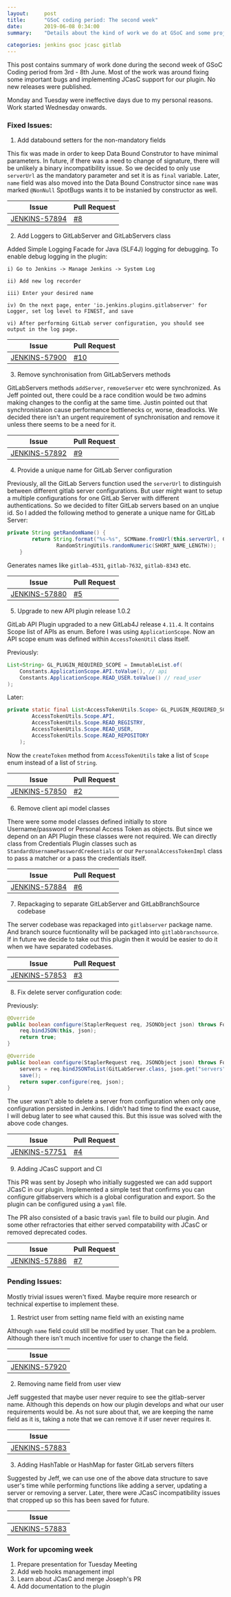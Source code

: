 ```yaml
---
layout:     post
title:      "GSoC coding period: The second week"
date:       2019-06-08 0:34:00
summary:    "Details about the kind of work we do at GSoC and some project specific details."

categories: jenkins gsoc jcasc gitlab
---
```


This post contains summary of work done during the second week of GSoC Coding period from 3rd - 8th June. Most of the work was around fixing some important bugs and implementing JCasC support for our plugin. No new releases were published. 

Monday and Tuesday were ineffective days due to my personal reasons. Work started Wednesday onwards.

### Fixed Issues:

1) Add databound setters for the non-mandatory fields

This fix was made in order to keep Data Bound Construtor to have minimal parameters. In future, if there was a need to change of signature, there will be unlikely a binary incompatibility issue. So we decided to only use `serverUrl` as the mandatory parameter and set it is as `final` variable. Later, `name` field was also moved into the Data Bound Constructor since `name` was marked `@NonNull` SpotBugs wants it to be instanied by constructor as well. 


|  Issue 	|   Pull Request	| 
|---	    |---	            |
| [JENKINS-57894](https://issues.jenkins-ci.org/browse/JENKINS-57894) | [#8](https://github.com/baymac/gitlab-branch-source-plugin/pull/8)	|


2) Add Loggers to GitLabServer and GitLabServers class

Added Simple Logging Facade for Java (SLF4J) logging for debugging. To enable debug logging in the plugin: 

```
i) Go to Jenkins -> Manage Jenkins -> System Log

ii) Add new log recorder

iii) Enter your desired name

iv) On the next page, enter 'io.jenkins.plugins.gitlabserver' for Logger, set log level to FINEST, and save

vi) After performing GitLab server configuration, you should see output in the log page.
```

|  Issue 	|   Pull Request	| 
|---	    |---	            |
| [JENKINS-57900](https://issues.jenkins-ci.org/browse/JENKINS-57900) | [#10](https://github.com/baymac/gitlab-branch-source-plugin/pull/10)|

3) Remove synchronisation from GitLabServers methods

GitLabServers methods `addServer`, `removeServer` etc were synchronized. As Jeff pointed out, there could be a race condition would be two admins making changes to the config at the same time. Justin pointed out that synchronistaion cause performance bottlenecks or, worse, deadlocks. We decided there isn't an urgent requirement of synchronisation and remove it unless there seems to be a need for it. 

|  Issue 	|   Pull Request	| 
|---	    |---	            |
| [JENKINS-57892](https://issues.jenkins-ci.org/browse/JENKINS-57892) | [#9](https://github.com/baymac/gitlab-branch-source-plugin/pull/9)

4) Provide a unique name for GitLab Server configuration

Previously, all the GitLab Servers function used the `serverUrl` to distinguish between different gitlab server configurations. But user might want to setup a multiple configurations for one GitLab Server with different authentications. So we decided to filter GitLab servers based on an unqiue id. So I added the following method to generate a unique name for GitLab Server:

```java
private String getRandomName() {
        return String.format("%s-%s", SCMName.fromUrl(this.serverUrl, COMMON_PREFIX_HOSTNAMES),
                RandomStringUtils.randomNumeric(SHORT_NAME_LENGTH));
    }
```

Generates names like `gitlab-4531`, `gitlab-7632`, `gitlab-8343` etc.

|  Issue 	|   Pull Request	| 
|---	    |---	            |
|[JENKINS-57880](https://issues.jenkins-ci.org/browse/JENKINS-57880) | [#5](https://github.com/baymac/gitlab-branch-source-plugin/pull/5)

5) Upgrade to new API plugin release 1.0.2

GitLab API Plugin upgraded to a new GitLab4J release `4.11.4`. It contains Scope list of APIs as enum. Before I was using `ApplicationScope`. Now an API scope enum was defined within `AccessTokenUtil` class itself.

Previously:

```java
List<String> GL_PLUGIN_REQUIRED_SCOPE = ImmutableList.of(
    Constants.ApplicationScope.API.toValue(), // api
    Constants.ApplicationScope.READ_USER.toValue() // read_user
);
```

Later:

```java
private static final List<AccessTokenUtils.Scope> GL_PLUGIN_REQUIRED_SCOPE = ImmutableList.of(
        AccessTokenUtils.Scope.API,
        AccessTokenUtils.Scope.READ_REGISTRY,
        AccessTokenUtils.Scope.READ_USER,
        AccessTokenUtils.Scope.READ_REPOSITORY
    );
```

Now the `createToken` method from `AccessTokenUtils` take a list of `Scope` enum instead of a list of `String`.

|  Issue 	|   Pull Request	| 
|---	    |---	            |
|[JENKINS-57850](https://issues.jenkins-ci.org/browse/JENKINS-57850) | [#2](https://github.com/baymac/gitlab-branch-source-plugin/pull/2)

6) Remove client api model classes

There were some model classes defined initially to store Username/password or Personal Access Token as objects. But since we depend on an API Plugin these classes were not required. We can directly class from Credentials Plugin classes such as `StandardUsernamePasswordCredentials` or our `PersonalAccessTokenImpl` class to pass a matcher or a pass the credentials itself.

|  Issue 	|   Pull Request	| 
|---	    |---	            |
|[JENKINS-57884](https://issues.jenkins-ci.org/browse/JENKINS-57884) | [#6](https://github.com/baymac/gitlab-branch-source-plugin/pull/6/)

7) Repackaging to separate GitLabServer and GitLabBranchSource codebase

The server codebase was repackaged into `gitlabserver` package name. And branch source fucntionality will be packaged into `gitlabbranchsource`. If in future we decide to take out this plugin then it would be easier to do it when we have separated codebases.

|  Issue 	|   Pull Request	| 
|---	    |---	            |
| [JENKINS-57853](https://issues.jenkins-ci.org/browse/JENKINS-57853) | [#3](https://github.com/baymac/gitlab-branch-source-plugin/pull/3)

8) Fix delete server configuration code:

Previously:

```java
@Override
public boolean configure(StaplerRequest req, JSONObject json) throws FormException {
    req.bindJSON(this, json);
    return true;
}
```

```java
@Override
public boolean configure(StaplerRequest req, JSONObject json) throws FormException {
    servers = req.bindJSONToList(GitLabServer.class, json.get("servers"));
    save();
    return super.configure(req, json);
}
```

The user wasn't able to delete a server from configuration when only one configuration persisted in Jenkins. I didn't had time to find the exact cause, I will debug later to see what caused this. But this issue was solved with the above code changes.

|  Issue 	|   Pull Request	| 
|---	    |---	            |
| [JENKINS-57751](https://issues.jenkins-ci.org/browse/JENKINS-57751) | [#4](https://github.com/baymac/gitlab-branch-source-plugin/pull/4)

9) Adding JCasC support and CI

This PR was sent by Joseph who initially suggested we can add support JCasC in our plugin. Implemented a simple test that confirms you can configure gitlabservers which is a global configuration and export. So the plugin can be configured using a `yaml` file. 

The PR also consisted of a basic travis `yaml` file to build our plugin. And some other refractories that either served compatability with JCasC or removed deprecated codes.

|  Issue 	|   Pull Request	| 
|---	    |---	            |
|[JENKINS-57886](https://issues.jenkins-ci.org/browse/JENKINS-57886) | [#7](https://github.com/baymac/gitlab-branch-source-plugin/pull/7)

### Pending Issues:

Mostly trivial issues weren't fixed. Maybe require more research or technical expertise to implement these.

1) Restrict user from setting name field with an existing name

Although `name` field could still be modified by user. That can be a problem. Although there isn't much incentive for user to change the field.

|  Issue 	|   
|---	    |
| [JENKINS-57920](https://issues.jenkins-ci.org/browse/JENKINS-57920)

2) Removing name field from user view

Jeff suggested that maybe user never require to see the gitlab-server name. Although this depends on how our plugin develops and what our user requirements would be. As not sure about that, we are keeping the name field as it is, taking a note that we can remove it if user never requires it.

|  Issue 	|   
|---	    |
| [JENKINS-57883](https://issues.jenkins-ci.org/browse/JENKINS-57883)

3) Adding HashTable or HashMap for faster GitLab servers filters

Suggested by Jeff, we can use one of the above data structure to save user's time while performing functions like adding a server, updating a server or removing a server. Later, there were JCasC incompatibility issues that cropped up so this has been saved for future.

|  Issue 	|   
|---	    |
| [JENKINS-57883](https://issues.jenkins-ci.org/browse/JENKINS-57883)

### Work for upcoming week

1. Prepare presentation for Tuesday Meeting
2. Add web hooks management impl
3. Learn about JCasC and merge Joseph's PR
4. Add documentation to the plugin